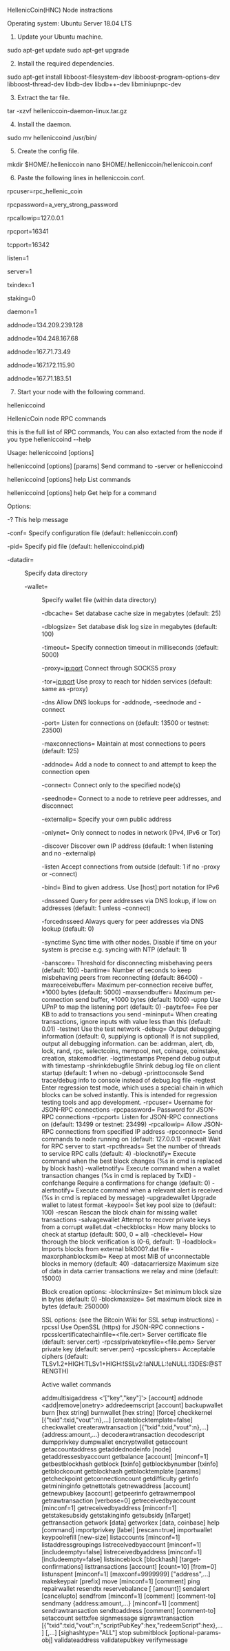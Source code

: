 HellenicCoin(HNC)  Node instractions

Operating system:  Ubuntu Server 18.04 LTS

1. Update your Ubuntu machine.

sudo apt-get update
sudo apt-get upgrade

2. Install the required dependencies.

sudo apt-get install libboost-filesystem-dev libboost-program-options-dev libboost-thread-dev libdb-dev libdb++-dev libminiupnpc-dev

3. Extract the tar file.

tar -xzvf helleniccoin-daemon-linux.tar.gz

4. Install the daemon.

sudo mv helleniccoind /usr/bin/

5. Create the config file.

mkdir $HOME/.helleniccoin
nano $HOME/.helleniccoin/helleniccoin.conf

6. Paste the following lines in helleniccoin.conf.

rpcuser=rpc_hellenic_coin

rpcpassword=a_very_strong_password

rpcallowip=127.0.0.1

rpcport=16341

tcpport=16342

listen=1

server=1

txindex=1

staking=0

daemon=1

addnode=134.209.239.128

addnode=104.248.167.68

addnode=167.71.73.49

addnode=167.172.115.90

addnode=167.71.183.51

7.  Start your node with the following command.

helleniccoind



HellenicCoin node RPC commands

this is the full list of RPC commands, You can also extacted from the node if you type            helleniccoind --help


Usage:
  helleniccoind [options]
  
  helleniccoind [options] <command> [params]  Send command to -server or helleniccoind
  
  helleniccoind [options] help                List commands
  
  helleniccoind [options] help <command>      Get help for a command

Options:

  -?                     This help message
  
  -conf=<file>           Specify configuration file (default: helleniccoin.conf)
  
  -pid=<file>            Specify pid file (default: helleniccoind.pid)
  
  -datadir=<dir>         Specify data directory
  
  -wallet=<dir>          Specify wallet file (within data directory)
  
  -dbcache=<n>           Set database cache size in megabytes (default: 25)
  
  -dblogsize=<n>         Set database disk log size in megabytes (default: 100)
  
  -timeout=<n>           Specify connection timeout in milliseconds (default: 5000)
  
  -proxy=<ip:port>       Connect through SOCKS5 proxy
  
  -tor=<ip:port>         Use proxy to reach tor hidden services (default: same as -proxy)
  
  -dns                   Allow DNS lookups for -addnode, -seednode and -connect
  
  -port=<port>           Listen for connections on <port> (default: 13500 or testnet: 23500)
  
  -maxconnections=<n>    Maintain at most <n> connections to peers (default: 125)
  
  -addnode=<ip>          Add a node to connect to and attempt to keep the connection open
  
  -connect=<ip>          Connect only to the specified node(s)
  
  -seednode=<ip>         Connect to a node to retrieve peer addresses, and disconnect
  
  -externalip=<ip>       Specify your own public address
  
  -onlynet=<net>         Only connect to nodes in network <net> (IPv4, IPv6 or Tor)
  
  -discover              Discover own IP address (default: 1 when listening and no -externalip)
  
  -listen                Accept connections from outside (default: 1 if no -proxy or -connect)
  
  -bind=<addr>           Bind to given address. Use [host]:port notation for IPv6
  
  -dnsseed               Query for peer addresses via DNS lookup, if low on addresses (default: 1 unless -connect)
  
  -forcednsseed          Always query for peer addresses via DNS lookup (default: 0)
  
  -synctime              Sync time with other nodes. Disable if time on your system is precise e.g. syncing with NTP (default: 1)
  
 
  -banscore=<n>          Threshold for disconnecting misbehaving peers (default: 100)
  -bantime=<n>           Number of seconds to keep misbehaving peers from reconnecting (default: 86400)
  -maxreceivebuffer=<n>  Maximum per-connection receive buffer, <n>*1000 bytes (default: 5000)
  -maxsendbuffer=<n>     Maximum per-connection send buffer, <n>*1000 bytes (default: 1000)
  -upnp                  Use UPnP to map the listening port (default: 0)
  -paytxfee=<amt>        Fee per KB to add to transactions you send
  -mininput=<amt>        When creating transactions, ignore inputs with value less than this (default: 0.01)
  -testnet               Use the test network
  -debug=<category>      Output debugging information (default: 0, supplying <category> is optional)
If <category> is not supplied, output all debugging information.
<category> can be: addrman, alert, db, lock, rand, rpc, selectcoins, mempool, net, coinage, coinstake, creation, stakemodifier.
  -logtimestamps         Prepend debug output with timestamp
  -shrinkdebugfile       Shrink debug.log file on client startup (default: 1 when no -debug)
  -printtoconsole        Send trace/debug info to console instead of debug.log file
  -regtest               Enter regression test mode, which uses a special chain in which blocks can be solved instantly. This is intended for regression testing tools and app development.
  -rpcuser=<user>        Username for JSON-RPC connections
  -rpcpassword=<pw>      Password for JSON-RPC connections
  -rpcport=<port>        Listen for JSON-RPC connections on <port> (default: 13499 or testnet: 23499)
  -rpcallowip=<ip>       Allow JSON-RPC connections from specified IP address
  -rpcconnect=<ip>       Send commands to node running on <ip> (default: 127.0.0.1)
  -rpcwait               Wait for RPC server to start
  -rpcthreads=<n>        Set the number of threads to service RPC calls (default: 4)
  -blocknotify=<cmd>     Execute command when the best block changes (%s in cmd is replaced by block hash)
  -walletnotify=<cmd>    Execute command when a wallet transaction changes (%s in cmd is replaced by TxID)
  -confchange            Require a confirmations for change (default: 0)
  -alertnotify=<cmd>     Execute command when a relevant alert is received (%s in cmd is replaced by message)
  -upgradewallet         Upgrade wallet to latest format
  -keypool=<n>           Set key pool size to <n> (default: 100)
  -rescan                Rescan the block chain for missing wallet transactions
  -salvagewallet         Attempt to recover private keys from a corrupt wallet.dat
  -checkblocks=<n>       How many blocks to check at startup (default: 500, 0 = all)
  -checklevel=<n>        How thorough the block verification is (0-6, default: 1)
  -loadblock=<file>      Imports blocks from external blk000?.dat file
  -maxorphanblocksmib=<n> Keep at most <n> MiB of unconnectable blocks in memory (default: 40)
  -datacarriersize       Maximum size of data in data carrier transactions we relay and mine (default: 15000)

Block creation options:
  -blockminsize=<n>      Set minimum block size in bytes (default: 0)
  -blockmaxsize=<n>      Set maximum block size in bytes (default: 250000)

SSL options: (see the Bitcoin Wiki for SSL setup instructions)
  -rpcssl                                  Use OpenSSL (https) for JSON-RPC connections
  -rpcsslcertificatechainfile=<file.cert>  Server certificate file (default: server.cert)
  -rpcsslprivatekeyfile=<file.pem>         Server private key (default: server.pem)
  -rpcsslciphers=<ciphers>                 Acceptable ciphers (default: TLSv1.2+HIGH:TLSv1+HIGH:!SSLv2:!aNULL:!eNULL:!3DES:@STRENGTH)


Active wallet commands

addmultisigaddress <nrequired> <'["key","key"]'> [account]
addnode <node> <add|remove|onetry>
addredeemscript <redeemScript> [account]
backupwallet <destination>
burn <amount> [hex string]
burnwallet [hex string] [force]
checkkernel [{"txid":txid,"vout":n},...] [createblocktemplate=false]
checkwallet
createrawtransaction [{"txid":txid,"vout":n},...] {address:amount,...}
decoderawtransaction <hex string>
decodescript <hex string>
dumpprivkey <helleniccoinaddress>
dumpwallet <filename>
encryptwallet <passphrase>
getaccount <helleniccoinaddress>
getaccountaddress <account>
getaddednodeinfo <dns> [node]
getaddressesbyaccount <account>
getbalance [account] [minconf=1]
getbestblockhash
getblock <hash> [txinfo]
getblockbynumber <number> [txinfo]
getblockcount
getblockhash <index>
getblocktemplate [params]
getcheckpoint
getconnectioncount
getdifficulty
getinfo
getmininginfo
getnettotals
getnewaddress [account]
getnewpubkey [account]
getpeerinfo
getrawmempool
getrawtransaction <txid> [verbose=0]
getreceivedbyaccount <account> [minconf=1]
getreceivedbyaddress <helleniccoinaddress> [minconf=1]
getstakesubsidy <hex string>
getstakinginfo
getsubsidy [nTarget]
gettransaction <txid>
getwork [data]
getworkex [data, coinbase]
help [command]
importprivkey <helleniccoinprivkey> [label] [rescan=true]
importwallet <filename>
keypoolrefill [new-size]
listaccounts [minconf=1]
listaddressgroupings
listreceivedbyaccount [minconf=1] [includeempty=false]
listreceivedbyaddress [minconf=1] [includeempty=false]
listsinceblock [blockhash] [target-confirmations]
listtransactions [account] [count=10] [from=0]
listunspent [minconf=1] [maxconf=9999999]  ["address",...]
makekeypair [prefix]
move <fromaccount> <toaccount> <amount> [minconf=1] [comment]
ping
repairwallet
resendtx
reservebalance [<reserve> [amount]]
sendalert <message> <privatekey> <minver> <maxver> <priority> <id> [cancelupto]
sendfrom <fromaccount> <tohelleniccoinaddress> <amount> [minconf=1] [comment] [comment-to]
sendmany <fromaccount> {address:amount,...} [minconf=1] [comment]
sendrawtransaction <hex string>
sendtoaddress <helleniccoinaddress> <amount> [comment] [comment-to]
setaccount <helleniccoinaddress> <account>
settxfee <amount>
signmessage <helleniccoinaddress> <message>
signrawtransaction <hex string> [{"txid":txid,"vout":n,"scriptPubKey":hex,"redeemScript":hex},...] [<privatekey1>,...] [sighashtype="ALL"]
stop
submitblock <hex data> [optional-params-obj]
validateaddress <helleniccoinaddress>
validatepubkey <helleniccoinpubkey>
verifymessage <helleniccoinaddress> <signature> <message>


